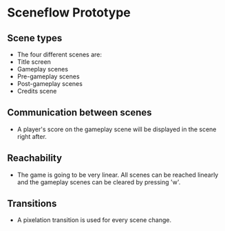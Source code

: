 # Sceneflow Prototype

## Scene types
 - The four different scenes are:
 - Title screen
 - Gameplay scenes
 - Pre-gameplay scenes
 - Post-gameplay scenes
 - Credits scene

## Communication between scenes
 - A player's score on the gameplay scene will be displayed in the scene right after. 

## Reachability
 - The game is going to be very linear. All scenes can be reached linearly and the gameplay scenes can be cleared by pressing 'w'.

## Transitions
 - A pixelation transition is used for every scene change.
